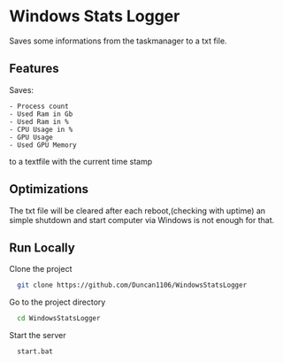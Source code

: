 
# Windows Stats Logger

Saves some informations from the taskmanager to a txt file.


## Features

Saves: 
    
    - Process count
    - Used Ram in Gb
    - Used Ram in %
    - CPU Usage in %
    - GPU Usage
    - Used GPU Memory
    
to a textfile with the current time stamp 


## Optimizations

The txt file will be cleared after each reboot,(checking with uptime) an simple shutdown and start computer via Windows is not enough for that.


## Run Locally

Clone the project

```bash
  git clone https://github.com/Duncan1106/WindowsStatsLogger
```

Go to the project directory

```bash
  cd WindowsStatsLogger
```

Start the server

```bash
  start.bat
```

